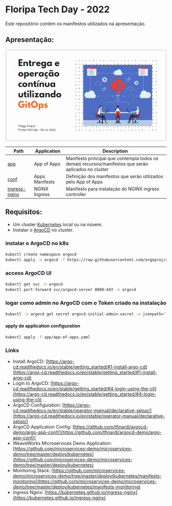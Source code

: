# Floripa Tech Day - 2022

Este repositório contém os manifestos utilizados na apresentação.

## Apresentação:

[![Slides](slides.png)](https://www.canva.com/design/DAFFjQG1wDs/CDrxfeVx9TZ9wsDPdU2Ofw/view)


| Path | Application | Description |
|------|-------------|-------------|
| [app](app-of-apps/) | App of Apps | Manifesto principal que contempla todos os demais recursos/manifestos que serão aplicados no cluster |
| [conf](conf/) | Apps Manifests | Definição dos manifestos que serão utilizados pelo App of Apps |
| [ingress-nginx](nginx-ingress/) | NGINX Ingress | Manifesto para instalação do NGINX ingress controller |


## Requisitos:

- Um cluster [Kubernetes](https://kubernetes.io/) local ou na núvem.
- Instalar o [ArgoCD](https://argo-cd.readthedocs.io/en/stable/) no cluster.


### instalar o ArgoCD no k8s

```bash
kubectl create namespace argocd
kubectl apply -n argocd -f https://raw.githubusercontent.com/argoproj/argo-cd/stable/manifests/install.yaml
```

### access ArgoCD UI

```bash
kubectl get svc -n argocd
kubectl port-forward svc/argocd-server 8080:443 -n argocd
```

### logar como admin no ArgoCD com o Token criado na instalação

```bash
kubectl -n argocd get secret argocd-initial-admin-secret -o jsonpath="{.data.password}" | base64 --decode && echo
```

#### apply de application configuration

```bash
kubectl apply -f app/app-of-apps.yaml
```

### Links

* Install ArgoCD: [https://argo-cd.readthedocs.io/en/stable/getting_started/#1-install-argo-cd](https://argo-cd.readthedocs.io/en/stable/getting_started/#1-install-argo-cd)
* Login to ArgoCD: [https://argo-cd.readthedocs.io/en/stable/getting_started/#4-login-using-the-cli](https://argo-cd.readthedocs.io/en/stable/getting_started/#4-login-using-the-cli)
* ArgoCD Configuration: [https://argo-cd.readthedocs.io/en/stable/operator-manual/declarative-setup/](https://argo-cd.readthedocs.io/en/stable/operator-manual/declarative-setup/)
* ArgoCD Application Config: [https://github.com/tfinardi/argocd-demo/argo-app-conf/](https://github.com/tfinardi/argocd-demo/argo-app-conf/)
* WeaveWorks Microservices Demo Application: [https://github.com/microservices-demo/microservices-demo/tree/master/deploy/kubernetes](https://github.com/microservices-demo/microservices-demo/tree/master/deploy/kubernetes)
* Monitoring Stack: [https://github.com/microservices-demo/microservices-demo/tree/master/deploy/kubernetes/manifests-monitoring](https://github.com/microservices-demo/microservices-demo/tree/master/deploy/kubernetes/manifests-monitoring)
* Ingress Nginx: [https://kubernetes.github.io/ingress-nginx](https://kubernetes.github.io/ingress-nginx)
